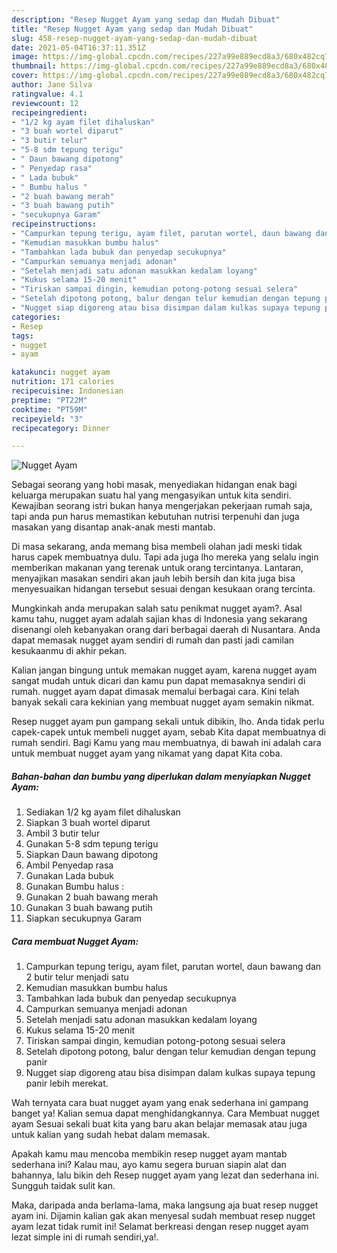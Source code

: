 ```yaml
---
description: "Resep Nugget Ayam yang sedap dan Mudah Dibuat"
title: "Resep Nugget Ayam yang sedap dan Mudah Dibuat"
slug: 458-resep-nugget-ayam-yang-sedap-dan-mudah-dibuat
date: 2021-05-04T16:37:11.351Z
image: https://img-global.cpcdn.com/recipes/227a99e889ecd8a3/680x482cq70/nugget-ayam-foto-resep-utama.jpg
thumbnail: https://img-global.cpcdn.com/recipes/227a99e889ecd8a3/680x482cq70/nugget-ayam-foto-resep-utama.jpg
cover: https://img-global.cpcdn.com/recipes/227a99e889ecd8a3/680x482cq70/nugget-ayam-foto-resep-utama.jpg
author: Jane Silva
ratingvalue: 4.1
reviewcount: 12
recipeingredient:
- "1/2 kg ayam filet dihaluskan"
- "3 buah wortel diparut"
- "3 butir telur"
- "5-8 sdm tepung terigu"
- " Daun bawang dipotong"
- " Penyedap rasa"
- " Lada bubuk"
- " Bumbu halus "
- "2 buah bawang merah"
- "3 buah bawang putih"
- "secukupnya Garam"
recipeinstructions:
- "Campurkan tepung terigu, ayam filet, parutan wortel, daun bawang dan 2 butir telur menjadi satu"
- "Kemudian masukkan bumbu halus"
- "Tambahkan lada bubuk dan penyedap secukupnya"
- "Campurkan semuanya menjadi adonan"
- "Setelah menjadi satu adonan masukkan kedalam loyang"
- "Kukus selama 15-20 menit"
- "Tiriskan sampai dingin, kemudian potong-potong sesuai selera"
- "Setelah dipotong potong, balur dengan telur kemudian dengan tepung panir"
- "Nugget siap digoreng atau bisa disimpan dalam kulkas supaya tepung panir lebih merekat."
categories:
- Resep
tags:
- nugget
- ayam

katakunci: nugget ayam 
nutrition: 171 calories
recipecuisine: Indonesian
preptime: "PT22M"
cooktime: "PT59M"
recipeyield: "3"
recipecategory: Dinner

---
```



![Nugget Ayam](https://img-global.cpcdn.com/recipes/227a99e889ecd8a3/680x482cq70/nugget-ayam-foto-resep-utama.jpg)

Sebagai seorang yang hobi masak, menyediakan hidangan enak bagi keluarga merupakan suatu hal yang mengasyikan untuk kita sendiri. Kewajiban seorang istri bukan hanya mengerjakan pekerjaan rumah saja, tapi anda pun harus memastikan kebutuhan nutrisi terpenuhi dan juga masakan yang disantap anak-anak mesti mantab.

Di masa  sekarang, anda memang bisa membeli olahan jadi meski tidak harus capek membuatnya dulu. Tapi ada juga lho mereka yang selalu ingin memberikan makanan yang terenak untuk orang tercintanya. Lantaran, menyajikan masakan sendiri akan jauh lebih bersih dan kita juga bisa menyesuaikan hidangan tersebut sesuai dengan kesukaan orang tercinta. 



Mungkinkah anda merupakan salah satu penikmat nugget ayam?. Asal kamu tahu, nugget ayam adalah sajian khas di Indonesia yang sekarang disenangi oleh kebanyakan orang dari berbagai daerah di Nusantara. Anda dapat memasak nugget ayam sendiri di rumah dan pasti jadi camilan kesukaanmu di akhir pekan.

Kalian jangan bingung untuk memakan nugget ayam, karena nugget ayam sangat mudah untuk dicari dan kamu pun dapat memasaknya sendiri di rumah. nugget ayam dapat dimasak memalui berbagai cara. Kini telah banyak sekali cara kekinian yang membuat nugget ayam semakin nikmat.

Resep nugget ayam pun gampang sekali untuk dibikin, lho. Anda tidak perlu capek-capek untuk membeli nugget ayam, sebab Kita dapat membuatnya di rumah sendiri. Bagi Kamu yang mau membuatnya, di bawah ini adalah cara untuk membuat nugget ayam yang nikamat yang dapat Kita coba.

<!--inarticleads1-->

##### Bahan-bahan dan bumbu yang diperlukan dalam menyiapkan Nugget Ayam:

1. Sediakan 1/2 kg ayam filet dihaluskan
1. Siapkan 3 buah wortel diparut
1. Ambil 3 butir telur
1. Gunakan 5-8 sdm tepung terigu
1. Siapkan  Daun bawang dipotong
1. Ambil  Penyedap rasa
1. Gunakan  Lada bubuk
1. Gunakan  Bumbu halus :
1. Gunakan 2 buah bawang merah
1. Gunakan 3 buah bawang putih
1. Siapkan secukupnya Garam




<!--inarticleads2-->

##### Cara membuat Nugget Ayam:

1. Campurkan tepung terigu, ayam filet, parutan wortel, daun bawang dan 2 butir telur menjadi satu
1. Kemudian masukkan bumbu halus
1. Tambahkan lada bubuk dan penyedap secukupnya
1. Campurkan semuanya menjadi adonan
1. Setelah menjadi satu adonan masukkan kedalam loyang
1. Kukus selama 15-20 menit
1. Tiriskan sampai dingin, kemudian potong-potong sesuai selera
1. Setelah dipotong potong, balur dengan telur kemudian dengan tepung panir
1. Nugget siap digoreng atau bisa disimpan dalam kulkas supaya tepung panir lebih merekat.




Wah ternyata cara buat nugget ayam yang enak sederhana ini gampang banget ya! Kalian semua dapat menghidangkannya. Cara Membuat nugget ayam Sesuai sekali buat kita yang baru akan belajar memasak atau juga untuk kalian yang sudah hebat dalam memasak.

Apakah kamu mau mencoba membikin resep nugget ayam mantab sederhana ini? Kalau mau, ayo kamu segera buruan siapin alat dan bahannya, lalu bikin deh Resep nugget ayam yang lezat dan sederhana ini. Sungguh taidak sulit kan. 

Maka, daripada anda berlama-lama, maka langsung aja buat resep nugget ayam ini. Dijamin kalian gak akan menyesal sudah membuat resep nugget ayam lezat tidak rumit ini! Selamat berkreasi dengan resep nugget ayam lezat simple ini di rumah sendiri,ya!.

